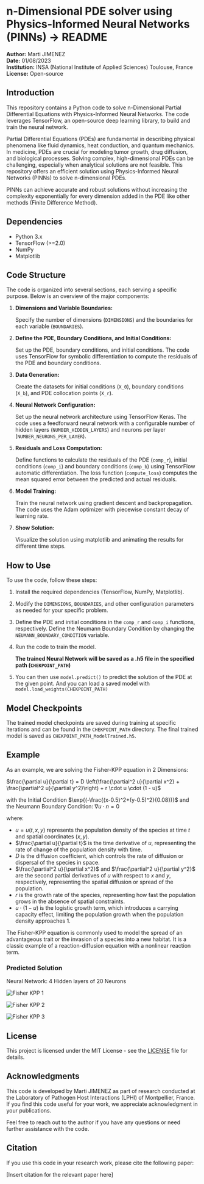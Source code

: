 # n-Dimensional PDE solver using Physics-Informed Neural Networks (PINNs) -> README

**Author:** Marti JIMENEZ  
**Date:** 01/08/2023  
**Institution:** INSA (National Institute of Applied Sciences) Toulouse, France  
**License:** Open-source  

## Introduction

This repository contains a Python code to solve n-Dimensional Partial Differential Equations with Physics-Informed Neural Networks. The code leverages TensorFlow, an open-source deep learning library, to build and train the neural network. 

Partial Differential Equations (PDEs) are fundamental in describing physical phenomena like fluid dynamics, heat conduction, and quantum mechanics. In medicine, PDEs are crucial for modeling tumor growth, drug diffusion, and biological processes. Solving complex, high-dimensional PDEs can be challenging, especially when analytical solutions are not feasible. This repository offers an efficient solution using Physics-Informed Neural Networks (PINNs) to solve n-dimensional PDEs.

PINNs can achieve accurate and robust solutions without increasing the complexity exponentially for every dimension added in the PDE like other methods (Finite Difference Method).


## Dependencies

- Python 3.x
- TensorFlow (>=2.0)
- NumPy
- Matplotlib

## Code Structure

The code is organized into several sections, each serving a specific purpose. Below is an overview of the major components:

1. **Dimensions and Variable Boundaries:**

   Specify the number of dimensions (`DIMENSIONS`) and the boundaries for each variable (`BOUNDARIES`).
   
2. **Define the PDE, Boundary Conditions, and Initial Conditions:** 

   Set up the PDE, boundary conditions, and initial conditions. The code uses TensorFlow for symbolic differentiation to compute the residuals of the PDE and boundary conditions.

3. **Data Generation:**

   Create the datasets for initial conditions (`X_0`), boundary conditions (`X_b`), and PDE collocation points (`X_r`).

4. **Neural Network Configuration:**

   Set up the neural network architecture using TensorFlow Keras. The code uses a feedforward neural network with a configurable number of hidden layers (`NUMBER_HIDDEN_LAYERS`) and neurons per layer (`NUMBER_NEURONS_PER_LAYER`). 

5. **Residuals and Loss Computation:**

   Define functions to calculate the residuals of the PDE (`comp_r`), initial conditions (`comp_i`) and boundary conditions (`comp_b`) using TensorFlow automatic differentiation. The loss function (`compute_loss`) computes the mean squared error between the predicted and actual residuals.

6. **Model Training:**

   Train the neural network using gradient descent and backpropagation. The code uses the Adam optimizer with piecewise constant decay of learning rate.

7. **Show Solution:**

   Visualize the solution using matplotlib and animating the results for different time steps.

## How to Use

To use the code, follow these steps:

1. Install the required dependencies (TensorFlow, NumPy, Matplotlib).

2. Modify the `DIMENSIONS`, `BOUNDARIES`, and other configuration parameters as needed for your specific problem.

3. Define the PDE and initial conditions in the `comp_r` and `comp_i` functions, respectively. Define the Neumann Boundary Condition by changing the `NEUMANN_BOUNDARY_CONDITION` variable.

4. Run the code to train the model.

    
   **The trained Neural Network will be saved as a .h5 file in the specified path (`CHEKPOINT_PATH`)**

5. You can then use `model.predict()` to predict the solution of the PDE at the given point. And you can load a saved model with `model.load_weights(CHEKPOINT_PATH)`

## Model Checkpoints

The trained model checkpoints are saved during training at specific iterations and can be found in the `CHEKPOINT_PATH` directory. The final trained model is saved as `CHEKPOINT_PATH_ModelTrained.h5`.


## Example

As an example, we are solving the Fisher-KPP equation in 2 Dimensions:

$\frac{\partial u}{\partial t} = D \left(\frac{\partial^2 u}{\partial x^2} + \frac{\partial^2 u}{\partial y^2}\right) + r \cdot u \cdot (1 - u)$

with the Initial Condition $\exp{(-\frac{(x-0.5)^2+(y-0.5)^2}{0.08})}$ and the Neumann Boundary Condition: $\nabla u \cdot n = 0$

where:
- $u = u(t, x, y)$ represents the population density of the species at time $t$ and spatial coordinates $(x, y)$.
- $\frac{\partial u}{\partial t}$ is the time derivative of $u$, representing the rate of change of the population density with time.
- $D$ is the diffusion coefficient, which controls the rate of diffusion or dispersal of the species in space.
- $\frac{\partial^2 u}{\partial x^2}$ and $\frac{\partial^2 u}{\partial y^2}$ are the second partial derivatives of $u$ with respect to $x$ and $y$, respectively, representing the spatial diffusion or spread of the population.
- $r$ is the growth rate of the species, representing how fast the population grows in the absence of spatial constraints.
- $u \cdot (1 - u)$ is the logistic growth term, which introduces a carrying capacity effect, limiting the population growth when the population density approaches 1.

The Fisher-KPP equation is commonly used to model the spread of an advantageous trait or the invasion of a species into a new habitat. It is a classic example of a reaction-diffusion equation with a nonlinear reaction term.

### Predicted Solution
Neural Network: 4 Hidden layers of 20 Neurons

![Fisher KPP 1](./images/FisherKpp1.png)

![Fisher KPP 2](./images/FisherKpp2.png)

![Fisher KPP 3](./images/FisherKpp3.png)


## License

This project is licensed under the MIT License - see the [LICENSE](LICENSE) file for details.


## Acknowledgments

This code is developed by Marti JIMENEZ as part of research conducted at the Laboratory of Pathogen Host Interactions (LPHI) of Montpellier, France. If you find this code useful for your work, we appreciate acknowledgment in your publications.

Feel free to reach out to the author if you have any questions or need further assistance with the code.

## Citation

If you use this code in your research work, please cite the following paper:

[Insert citation for the relevant paper here]

